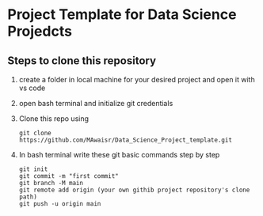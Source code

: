 
# Project Template for Data Science Projedcts

## Steps to clone this repository

1. create a folder in local machine for your desired project and open it with vs code
2. open bash terminal and initialize git credentials
3. Clone this repo using
   ```
   git clone https://github.com/MAwaisr/Data_Science_Project_template.git
   ```
5. In bash terminal write these git basic commands step by step
    
    ```
    git init
    git commit -m "first commit"
    git branch -M main
    git remote add origin (your own githib project repository's clone path)
    git push -u origin main
    ```
